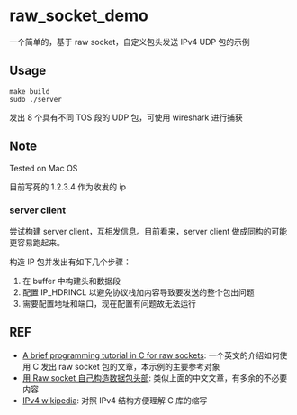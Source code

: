 # raw_socket_demo

一个简单的，基于 raw socket，自定义包头发送 IPv4 UDP 包的示例

## Usage

```
make build
sudo ./server
```

发出 8 个具有不同 TOS 段的 UDP 包，可使用 wireshark 进行捕获

## Note

Tested on Mac OS

目前写死的 1.2.3.4 作为收发的 ip

### server client

尝试构建 server client，互相发信息。目前看来，server client 做成同构的可能更容易跑起来。

构造 IP 包并发出有如下几个步骤：

1. 在 buffer 中构建头和数据段
2. 配置 IP_HDRINCL 以避免协议栈加内容导致要发送的整个包出问题
3. 需要配置地址和端口，现在配置有问题故无法运行

## REF

- [A brief programming tutorial in C for raw sockets](http://www.cs.binghamton.edu/~steflik/cs455/rawip.txt): 一个英文的介绍如何使用 C 发出 raw socket 包的文章，本示例的主要参考对象
- [用 Raw socket 自己构造数据包头部](https://blog.csdn.net/ExcaliburXK/article/details/7307324): 类似上面的中文文章，有多余的不必要内容
- [IPv4 wikipedia](https://en.wikipedia.org/wiki/IPv4): 对照 IPv4 结构方便理解 C 库的缩写
